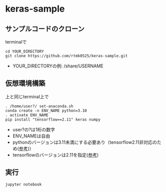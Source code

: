 # keras-sample

## サンプルコードのクローン
terminalで
```shell
cd YOUR_DIRECTORY
git clone https://github.com/rtmk0525/keras-sample.git
```
- YOUR_DIRECTORYの例: /share/USERNAME

## 仮想環境構築
上と同じterminal上で
```shell
. /home/user?/ set-anaconda.sh
conda create -n ENV_NAME python=3.10
. activate ENV_NAME
pip install "tensorflow==2.11" keras numpy
```
- user?の?は1桁の数字
- ENV_NAMEは自由
- pythonのバージョンは3.11未満にする必要あり（tensorflow2.11非対応のため([参考](https://www.tensorflow.org/install/source?hl=ja#gpu))）
- tensorflowのバージョンは2.11を指定([参考](https://github.com/tensorflow/text/issues/554#:~:text=%40JainRohan%2C%20downgrading%20tensorflow%20to%202.11.1%20solved%20the%20issue%20in%20my%20case.%0Apip%20install%20tensorflow%3D%3D2.11.1%0AInstalling%20another%20cudnn%20version%20should%20be%20another%20solution%2C%20yet%20a%20more%20complex%20one%2C%20as%20you%20will%20still%20need%20to%20rebuild%20tensorflow.))

## 実行
```shell
jupyter notebook
```